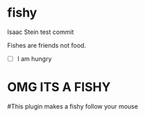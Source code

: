 # fishy

Isaac Stein test commit

Fishes are friends not food.

- [ ] I am hungry 

# OMG ITS A FISHY

#This plugin makes a fishy follow your mouse
